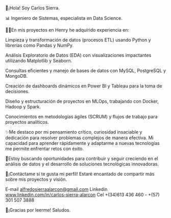 👋¡Hola! Soy Carlos Sierra.

📊 Ingeniero de Sistemas, especialista en Data Science.

👨‍💻En mis proyectos en Henry he adquirido experiencia en:

Limpieza y transformación de datos (procesos ETL) usando Python y librerías como Pandas y NumPy.

Análisis Exploratorio de Datos (EDA) con visualizaciones impactantes utilizando Matplotlib y Seaborn.

Consultas eficientes y manejo de bases de datos con MySQL, PostgreSQL y MongoDB.

Creación de dashboards dinámicos en Power BI y Tableau para la toma de decisiones.

Diseño y estructuración de proyectos en MLOps, trabajando con Docker, Hadoop y Spark.

Conocimientos en metodologías ágiles (SCRUM) y flujos de trabajo para proyectos analíticos.

✨️Me destaco por mi pensamiento crítico, curiosidad insaciable y dedicación para resolver problemas complejos de manera efectiva. Mi capacidad para aprender rápidamente y adaptarme a nuevas tecnologías me permite enfrentar retos con éxito.

🔎Estoy buscando oportunidades para contribuir y seguir creciendo en el análisis de datos y el desarrollo de soluciones tecnológicas innovadoras.

📧¡Contáctame si te gusta mi perfil! Estaré encantado de compartir más sobre mis proyectos y visión.

E-mail alfredosierraalarcon@gmail.com
Linkedin www.linkedin.com/in/carlos-sierra-alarcon
Cel +(34)613 436 460 - +(57) 301 507 3888

🫶¡Gracias por leerme! Saludos.
